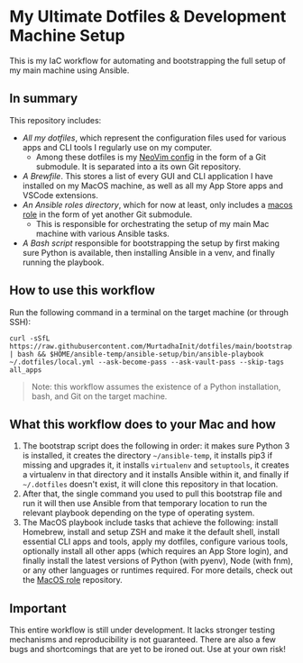 # My Ultimate Dotfiles & Development Machine Setup

This is my IaC workflow for automating and bootstrapping the full setup of my main machine using Ansible.

## In summary

This repository includes:

- _All my dotfiles_, which represent the configuration files used for various apps and CLI tools I regularly use on my computer.
  - Among these dotfiles is my [NeoVim config](https://github.com/MurtadhaInit/nvim) in the form of a Git submodule. It is separated into a its own Git repository.
- _A Brewfile_. This stores a list of every GUI and CLI application I have installed on my MacOS machine, as well as all my App Store apps and VSCode extensions.
- _An Ansible roles directory_, which for now at least, only includes a [macos role](https://github.com/MurtadhaInit/macos-ansible-setup) in the form of yet another Git submodule.
  - This is responsible for orchestrating the setup of my main Mac machine with various Ansible tasks.
- _A Bash script_ responsible for bootstrapping the setup by first making sure Python is available, then installing Ansible in a venv, and finally running the playbook.

## How to use this workflow

Run the following command in a terminal on the target machine (or through SSH):

```shell
curl -sSfL https://raw.githubusercontent.com/MurtadhaInit/dotfiles/main/bootstrap.bash | bash && $HOME/ansible-temp/ansible-setup/bin/ansible-playbook ~/.dotfiles/local.yml --ask-become-pass --ask-vault-pass --skip-tags all_apps
```

> Note: this workflow assumes the existence of a Python installation, bash, and Git on the target machine.

## What this workflow does to your Mac and how

1. The bootstrap script does the following in order: it makes sure Python 3 is installed, it creates the directory `~/ansible-temp`, it installs pip3 if missing and upgrades it, it installs `virtualenv` and `setuptools`, it creates a virtualenv in that directory and it installs Ansible within it, and finally if `~/.dotfiles` doesn't exist, it will clone this repository in that location.
2. After that, the single command you used to pull this bootstrap file and run it will then use Ansible from that temporary location to run the relevant playbook depending on the type of operating system.
3. The MacOS playbook include tasks that achieve the following: install Homebrew, install and setup ZSH and make it the default shell, install essential CLI apps and tools, apply my dotfiles, configure various tools, optionally install all other apps (which requires an App Store login), and finally install the latest versions of Python (with pyenv), Node (with fnm), or any other languages or runtimes required. For more details, check out the [MacOS role](https://github.com/MurtadhaInit/macos-ansible-setup) repository.

## Important

This entire workflow is still under development. It lacks stronger testing mechanisms and reproducibility is not guaranteed. There are also a few bugs and shortcomings that are yet to be ironed out. Use at your own risk!
